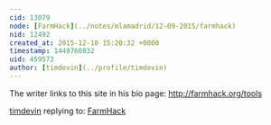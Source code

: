 ```yaml
---
cid: 13079
node: [FarmHack](../notes/mlamadrid/12-09-2015/farmhack)
nid: 12492
created_at: 2015-12-10 15:20:32 +0000
timestamp: 1449760832
uid: 459573
author: [timdevin](../profile/timdevin)
---
```


The writer links to this site in his bio page: http://farmhack.org/tools

[timdevin](../profile/timdevin) replying to: [FarmHack](../notes/mlamadrid/12-09-2015/farmhack)

